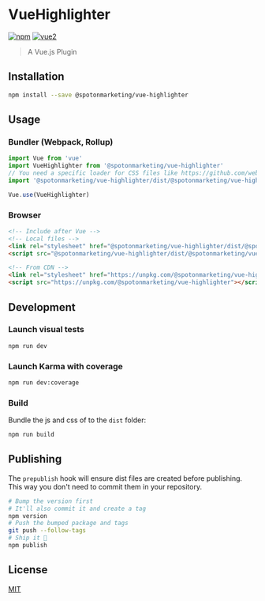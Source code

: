 # VueHighlighter

[![npm](https://img.shields.io/npm/v/@spotonmarketing/vue-highlighter.svg)](https://www.npmjs.com/package/@spotonmarketing/vue-highlighter) [![vue2](https://img.shields.io/badge/vue-2.x-brightgreen.svg)](https://vuejs.org/)

> A Vue.js Plugin

## Installation

```bash
npm install --save @spotonmarketing/vue-highlighter
```

## Usage

### Bundler (Webpack, Rollup)

```js
import Vue from 'vue'
import VueHighlighter from '@spotonmarketing/vue-highlighter'
// You need a specific loader for CSS files like https://github.com/webpack/css-loader
import '@spotonmarketing/vue-highlighter/dist/@spotonmarketing/vue-highlighter.css'

Vue.use(VueHighlighter)
```

### Browser

```html
<!-- Include after Vue -->
<!-- Local files -->
<link rel="stylesheet" href="@spotonmarketing/vue-highlighter/dist/@spotonmarketing/vue-highlighter.css"></link>
<script src="@spotonmarketing/vue-highlighter/dist/@spotonmarketing/vue-highlighter.js"></script>

<!-- From CDN -->
<link rel="stylesheet" href="https://unpkg.com/@spotonmarketing/vue-highlighter/dist/@spotonmarketing/vue-highlighter.css"></link>
<script src="https://unpkg.com/@spotonmarketing/vue-highlighter"></script>
```

## Development

### Launch visual tests

```bash
npm run dev
```

### Launch Karma with coverage

```bash
npm run dev:coverage
```

### Build

Bundle the js and css of to the `dist` folder:

```bash
npm run build
```


## Publishing

The `prepublish` hook will ensure dist files are created before publishing. This
way you don't need to commit them in your repository.

```bash
# Bump the version first
# It'll also commit it and create a tag
npm version
# Push the bumped package and tags
git push --follow-tags
# Ship it 🚀
npm publish
```

## License

[MIT](http://opensource.org/licenses/MIT)
